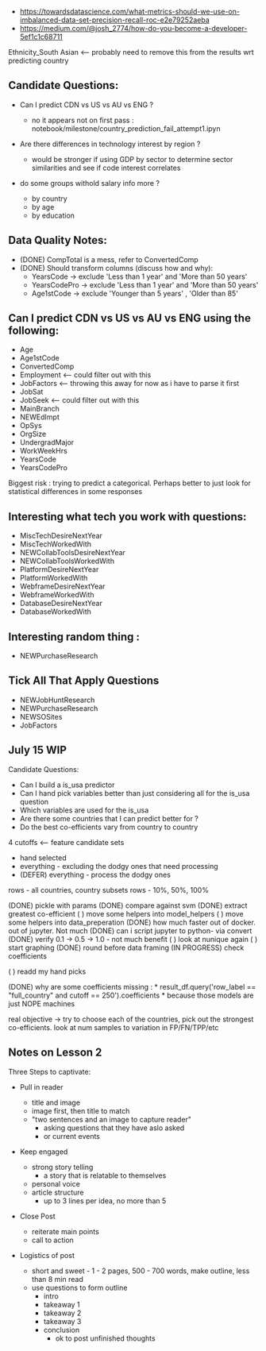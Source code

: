 
* https://towardsdatascience.com/what-metrics-should-we-use-on-imbalanced-data-set-precision-recall-roc-e2e79252aeba
* https://medium.com/@josh_2774/how-do-you-become-a-developer-5ef1c1c68711

Ethnicity_South Asian <-- probably need to remove this from the results wrt predicting country


Candidate Questions:
---
 * Can I predict CDN vs US vs AU vs ENG ?
    * no it appears not on first pass : notebook/milestone/country_prediction_fail_attempt1.ipyn

 * Are there differences in technology interest by region ?
   * would be stronger if using GDP by sector to determine sector similarities and see if code interest correlates

 * do some groups withold salary info more ?
   * by country
   * by age
   * by education 

Data Quality Notes:
---
  * (DONE) CompTotal is a mess, refer to ConvertedComp
  * (DONE) Should transform columns (discuss how and why):
    * YearsCode -> exclude 'Less than 1 year' and 'More than 50 years'
    * YearsCodePro -> exclude 'Less than 1 year' and 'More than 50 years'
    * Age1stCode -> exclude 'Younger than 5 years' , 'Older than 85'

Can I predict CDN vs US vs AU vs ENG using the following:
---
 * Age
 * Age1stCode
 * ConvertedComp
 * Employment <-- could filter out with this
 * JobFactors <-- throwing this away for now as i have to parse it first
 * JobSat
 * JobSeek <-- could filter out with this  
 * MainBranch
 * NEWEdImpt
 * OpSys
 * OrgSize
 * UndergradMajor
 * WorkWeekHrs
 * YearsCode
 * YearsCodePro
  
Biggest risk : trying to predict a categorical. Perhaps better to just look for statistical differences in some responses

Interesting what tech you work with questions:
---
* MiscTechDesireNextYear
* MiscTechWorkedWith
* NEWCollabToolsDesireNextYear
* NEWCollabToolsWorkedWith
* PlatformDesireNextYear
* PlatformWorkedWith
* WebframeDesireNextYear
* WebframeWorkedWith
* DatabaseDesireNextYear
* DatabaseWorkedWith

Interesting random thing : 
---
  * NEWPurchaseResearch


Tick All That Apply Questions
---
* NEWJobHuntResearch
* NEWPurchaseResearch
* NEWSOSites
* JobFactors

July 15 WIP
---

Candidate Questions:
  * Can I build a is_usa predictor
  * Can I hand pick variables better than just considering all for the is_usa question
  * Which variables are used for the is_usa
  * Are there some countries that I can predict better for ?
  * Do the best co-efficients vary from country to country

4 cutoffs <--
feature candidate sets
  * hand selected
  * everything - excluding the dodgy ones that need processing
  * (DEFER) everything - process the dodgy ones

rows - all countries, country subsets
rows - 10%, 50%, 100%

(DONE) pickle with params
(DONE) compare against svm
(DONE) extract greatest co-efficient
(    ) move some helpers into model_helpers
(    ) move some helpers into data_preperation
(DONE) how much faster out of docker. out of jupyter. Not much
(DONE) can i script jupyter to python- via convert 
(DONE) verify 0.1 -> 0.5 -> 1.0 - not much benefit
(    ) look at nunique again
(    ) start graphing
(DONE) round before data framing
(IN PROGRESS) check coefficients

(    ) readd my hand picks

(DONE) why are some coefficients missing : 
     * result_df.query('row_label == "full_country" and cutoff == 250').coefficients
     * because those models are just NOPE machines 

real objective -> try to choose each of the countries, pick out the strongest co-efficients. look at num samples to variation in FP/FN/TPP/etc


Notes on Lesson 2
---
Three Steps to captivate:
* Pull in reader
  * title and image
  * image first, then title to match
  * "two sentences and an image to capture reader"
    * asking questions that they have aslo asked
    * or current events
* Keep engaged
  * strong story telling
     * a story that is relatable to themselves 
  * personal voice
  * article structure
      * up to 3 lines per idea, no more than 5
* Close Post
  * reiterate main points
  * call to action
    
* Logistics of post
  * short and sweet - 1 - 2 pages, 500 - 700 words, make outline, less than 8 min read
  * use questions to form outline
    * intro
    * takeaway 1  
    * takeaway 2  
    * takeaway 3
    * conclusion
      * ok to post unfinished thoughts  